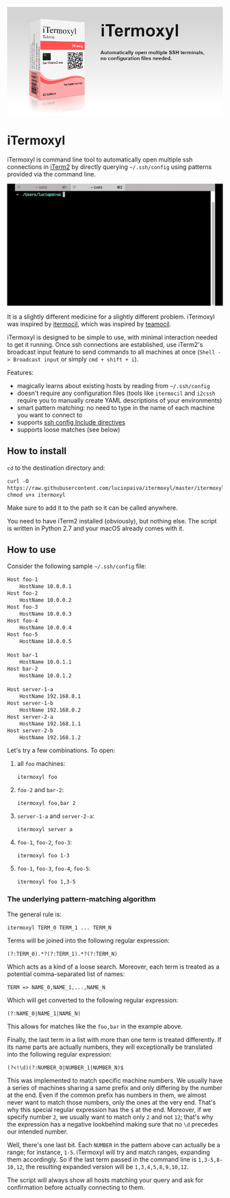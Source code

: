 
![iTermoxyl](banner.png)

# iTermoxyl

iTermoxyl is command line tool to automatically open multiple ssh connections in [iTerm2](https://iterm2.com/) by directly querying `~/.ssh/config` using patterns provided via the command line.

![example](example.gif)

It is a slightly different medicine for a slightly different problem. iTermoxyl was inspired by [itermocil](https://github.com/TomAnthony/itermocil), which was inspired by [teamocil](https://github.com/remiprev/teamocil).

iTermoxyl is designed to be simple to use, with minimal interaction needed to get it running. Once ssh connections are established, use iTerm2's broadcast input feature to send commands to all machines at once (`Shell -> Broadcast input` or simply `cmd + shift + i`).

Features:

- magically learns about existing hosts by reading from `~/.ssh/config`
- doesn't require any configuration files (tools like `itermocil` and `i2cssh` require you to manually create YAML descriptions of your environments)
- smart pattern matching: no need to type in the name of each machine you want to connect to
- supports [ssh config Include directives](https://man.openbsd.org/ssh_config#Include)
- supports loose matches (see below)

## How to install

`cd` to the destination directory and:

    curl -O https://raw.githubusercontent.com/luciopaiva/itermoxyl/master/itermoxyl
    chmod u+x itermoxyl

Make sure to add it to the path so it can be called anywhere.

You need to have iTerm2 installed (obviously), but nothing else. The script is written in Python 2.7 and your macOS already comes with it.

## How to use

Consider the following sample `~/.ssh/config` file:

```
Host foo-1
    HostName 10.0.0.1
Host foo-2
    HostName 10.0.0.2
Host foo-3
    HostName 10.0.0.3
Host foo-4
    HostName 10.0.0.4
Host foo-5
    HostName 10.0.0.5

Host bar-1
    HostName 10.0.1.1
Host bar-2
    HostName 10.0.1.2

Host server-1-a
    HostName 192.168.0.1
Host server-1-b
    HostName 192.168.0.2
Host server-2-a
    HostName 192.168.1.1
Host server-2-b
    HostName 192.168.1.2
```

Let's try a few combinations. To open:

1. all `foo` machines:

       itermoxyl foo

2. `foo-2` and `bar-2`:

       itermoxyl foo,bar 2

3. `server-1-a` and `server-2-a`:

       itermoxyl server a

4. `foo-1`, `foo-2`, `foo-3`:

       itermoxyl foo 1-3

5. `foo-1`, `foo-3`, `foo-4`, `foo-5`:

       itermoxyl foo 1,3-5

### The underlying pattern-matching algorithm

The general rule is:

    itermoxyl TERM_0 TERM_1 ... TERM_N

Terms will be joined into the following regular expression:

    (?:TERM_0).*?(?:TERM_1).*?(?:TERM_N)

Which acts as a kind of a loose search. Moreover, each term is treated as a potential comma-separated list of names:

    TERM => NAME_0,NAME_1,...,NAME_N

Which will get converted to the following regular expression:

    (?:NAME_0|NAME_1|NAME_N)

This allows for matches like the `foo,bar` in the example above.

Finally, the last term in a list with more than one term is treated differently. If its name parts are actually numbers, they will exceptionally be translated into the following regular expression:

    (?<!\d)(?:NUMBER_0|NUMBER_1|NUMBER_N)$

This was implemented to match specific machine numbers. We usually have a series of machines sharing a same prefix and only differing by the number at the end. Even if the common prefix has numbers in them, we almost never want to match those numbers, only the ones at the very end. That's why this special regular expression has the `$` at the end. Moreover, if we specify number `2`, we usually want to match only `2` and not `12`; that's why the expression has a negative lookbehind making sure that no `\d` precedes our intended number.

Well, there's one last bit. Each `NUMBER` in the pattern above can actually be a range; for instance, `1-5`. iTermoxyl will try and match ranges, expanding them accordingly. So if the last term passed in the command line is `1,3-5,8-10,12`, the resulting expanded version will be `1,3,4,5,8,9,10,12`.

The script will always show all hosts matching your query and ask for confirmation before actually connecting to them.
